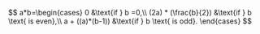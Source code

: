 $$
a*b=\begin{cases}
		0 &\text{if } b =0,\\
		(2a) * (\frac{b}{2}) &\text{if } b \text{ is even},\\
		a + ((a)*(b-1)) &\text{if } b \text{ is odd}.
	\end{cases}
$$
